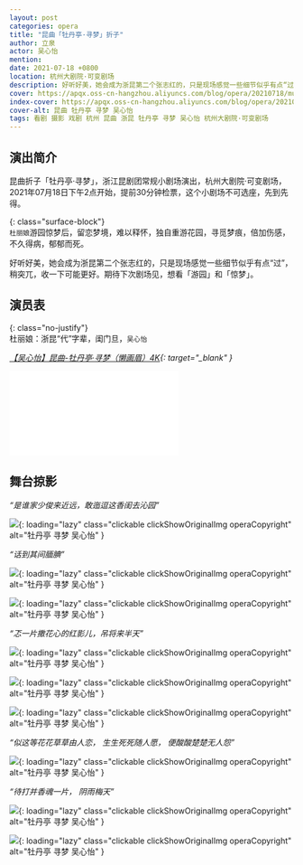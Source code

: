 ```yaml
---
layout: post
categories: opera
title: "昆曲「牡丹亭·寻梦」折子"
author: 立泉
actor: 吴心怡
mention: 
date: 2021-07-18 +0800
location: 杭州大剧院·可变剧场
description: 好听好美，她会成为浙昆第二个张志红的，只是现场感觉一些细节似乎有点“过”，稍突兀，收一下可能更好。期待下次剧场见，想看「游园」和「惊梦」。
cover: https://apqx.oss-cn-hangzhou.aliyuncs.com/blog/opera/20210718/mudanting_xunmeng/DSC06918_thumb.jpg
index-cover: https://apqx.oss-cn-hangzhou.aliyuncs.com/blog/opera/20210718/mudanting_xunmeng/DSC06917_thumb.jpg
cover-alt: 昆曲 牡丹亭 寻梦 吴心怡
tags: 看剧 摄影 戏剧 杭州 昆曲 浙昆 牡丹亭 寻梦 吴心怡 杭州大剧院·可变剧场
---
```


## 演出简介

昆曲折子「牡丹亭·寻梦」，浙江昆剧团常规小剧场演出，杭州大剧院·可变剧场，2021年07月18日下午2点开始，提前30分钟检票，这个小剧场不可选座，先到先得。

{: class="surface-block"}  
`杜丽娘`游园惊梦后，留恋梦境，难以释怀，独自重游花园，寻觅梦痕，倍加伤感，不久得病，郁郁而死。

好听好美，她会成为浙昆第二个张志红的，只是现场感觉一些细节似乎有点“过”，稍突兀，收一下可能更好。期待下次剧场见，想看「游园」和「惊梦」。

<!-- ![](https://apqx.oss-cn-hangzhou.aliyuncs.com/blog/opera/20210718/mudanting_xunmeng/DSC07110_thumb.jpg){: loading="lazy" class="clickable clickShowOriginalImg operaCopyright" alt="牡丹亭 寻梦 谢幕 吴心怡" } -->

## 演员表

{: class="no-justify"}  
杜丽娘：浙昆“代”字辈，闺门旦，`吴心怡`

*[【吴心怡】昆曲-牡丹亭·寻梦（懒画眉）4K](https://www.bilibili.com/video/BV1dy4y1L7LG){: target="_blank" }*

<div class="video-container">
<iframe loading="lazy" src="//player.bilibili.com/player.html?aid=804268713&bvid=BV1dy4y1L7LG&cid=948679178&p=1&autoplay=0" scrolling="no" border="0" frameborder="no" framespacing="0" allowfullscreen="true"> </iframe>
</div>

## 舞台掠影

*“是谁家少俊来近远，敢迤逗这香闺去沁园”*

![](https://apqx.oss-cn-hangzhou.aliyuncs.com/blog/opera/20210718/mudanting_xunmeng/DSC06889_thumb.jpg){: loading="lazy" class="clickable clickShowOriginalImg operaCopyright" alt="牡丹亭 寻梦 吴心怡" }

*“话到其间腼腆”*

![](https://apqx.oss-cn-hangzhou.aliyuncs.com/blog/opera/20210718/mudanting_xunmeng/DSC06896_thumb.jpg){: loading="lazy" class="clickable clickShowOriginalImg operaCopyright" alt="牡丹亭 寻梦 吴心怡" }

![](https://apqx.oss-cn-hangzhou.aliyuncs.com/blog/opera/20210718/mudanting_xunmeng/DSC06914_thumb.jpg){: loading="lazy" class="clickable clickShowOriginalImg operaCopyright" alt="牡丹亭 寻梦 吴心怡" }

*“忑一片撒花心的红影儿，吊将来半天”*

![](https://apqx.oss-cn-hangzhou.aliyuncs.com/blog/opera/20210718/mudanting_xunmeng/DSC06917_thumb.jpg){: loading="lazy" class="clickable clickShowOriginalImg operaCopyright" alt="牡丹亭 寻梦 吴心怡" }

![](https://apqx.oss-cn-hangzhou.aliyuncs.com/blog/opera/20210718/mudanting_xunmeng/DSC06918_thumb.jpg){: loading="lazy" class="clickable clickShowOriginalImg operaCopyright" alt="牡丹亭 寻梦 吴心怡" }

![](https://apqx.oss-cn-hangzhou.aliyuncs.com/blog/opera/20210718/mudanting_xunmeng/DSC06925_thumb.jpg){: loading="lazy" class="clickable clickShowOriginalImg operaCopyright" alt="牡丹亭 寻梦 吴心怡" }

<!-- *“偶然间心似缱，在梅树边”* -->

<!-- ![](https://apqx.oss-cn-hangzhou.aliyuncs.com/blog/opera/20210718/mudanting_xunmeng/DSC06967_thumb.jpg){: loading="lazy" class="clickable clickShowOriginalImg operaCopyright" alt="牡丹亭 寻梦 吴心怡" } -->

*“似这等花花草草由人恋， 生生死死随人愿， 便酸酸楚楚无人怨”*

![](https://apqx.oss-cn-hangzhou.aliyuncs.com/blog/opera/20210718/mudanting_xunmeng/DSC06973_thumb.jpg){: loading="lazy" class="clickable clickShowOriginalImg operaCopyright" alt="牡丹亭 寻梦 吴心怡" }

*“待打并香魂一片， 阴雨梅天”*

![](https://apqx.oss-cn-hangzhou.aliyuncs.com/blog/opera/20210718/mudanting_xunmeng/DSC06999_thumb.jpg){: loading="lazy" class="clickable clickShowOriginalImg operaCopyright" alt="牡丹亭 寻梦 吴心怡" }

![](https://apqx.oss-cn-hangzhou.aliyuncs.com/blog/opera/20210718/mudanting_xunmeng/DSC07004_thumb.jpg){: loading="lazy" class="clickable clickShowOriginalImg operaCopyright" alt="牡丹亭 寻梦 吴心怡" }

<!-- *演完了，开心的谢幕* -->

<!-- ![](https://apqx.oss-cn-hangzhou.aliyuncs.com/blog/opera/20210718/mudanting_xunmeng/DSC07110_thumb.jpg){: loading="lazy" class="clickable clickShowOriginalImg operaCopyright" alt="牡丹亭 寻梦 谢幕 吴心怡" } -->
